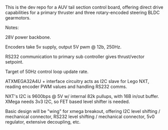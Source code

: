 This is the dev repo for a AUV tail section control board, offering direct drive capabilities for a primary thruster and three rotary-encoded  steering BLDC gearmotors.

Notes:

28V power backbone.

Encoders take 5v supply, output 5V pwm @ 12b, 250Hz.

RS232 communication to primary sub controller gives thrust/vector setpoint.

Target of 50Hz control loop update rate.

ATXMEGA32A4U + interface circuitry acts as I2C slave for Lego NXT, reading encoder PWM values and handling RS232 comms.

NXT's I2C is 9600bps @ 5V w/ internal 82k pullups, with 16B in/out buffer. XMega needs 3v3 I2C, so FET based level shifter is needed.

Basic design will be "wing" for xmega breakout, offering I2C level shifting / mechanical connector, RS232 level shifting / mechanical connector, 5v0 regulator, extensive decoupling, etc.
